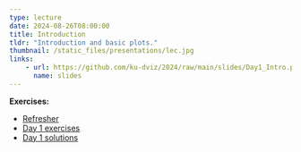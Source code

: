 ```yaml
---
type: lecture
date: 2024-08-26T08:00:00
title: Introduction
tldr: "Introduction and basic plots."
thumbnail: /static_files/presentations/lec.jpg
links:
    - url: https://github.com/ku-dviz/2024/raw/main/slides/Day1_Intro.pptx
      name: slides
---
```


**Exercises:**

* [Refresher](https://github.com/ku-dviz/2024/blob/main/Exercises/day1.Rmd)
* [Day 1 exercises](https://github.com/ku-dviz/2024/blob/main/Exercises/day1.Rmd)
* [Day 1 solutions](https://github.com/ku-dviz/2024/blob/main/Exercises/Solutions/day1_solutions.Rmd)
